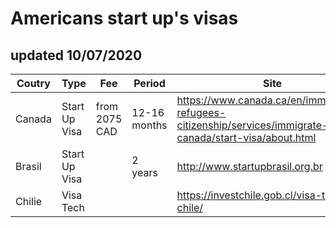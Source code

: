 # Americans start up's visas

## updated 10/07/2020

| Coutry | Type | Fee | Period | Site | Variation | Docs |
| ------ | ------ | ------ | ------ | ------ | ------ | ------ |
| Canada | Start Up Visa | from 2075 CAD | 12-16 months | https://www.canada.ca/en/immigration-refugees-citizenship/services/immigrate-canada/start-visa/about.html |  |  |
| Brasil | Start Up Visa |  | 2 years | http://www.startupbrasil.org.br |  |  |
| Chilie | Visa Tech |  |  | https://investchile.gob.cl/visa-tech-chile/ |  |  |